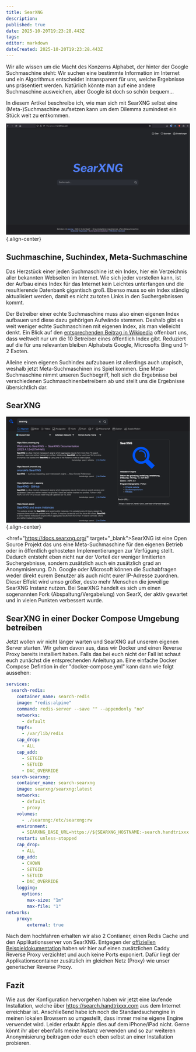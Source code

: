 ```yaml
---
title: SearXNG
description: 
published: true
date: 2025-10-20T19:23:28.443Z
tags: 
editor: markdown
dateCreated: 2025-10-20T19:23:28.443Z
---
```



Wir alle wissen um die Macht des Konzerns Alphabet, der hinter der Google Suchmaschine steht: 
Wir suchen eine bestimmte Information im Internet und ein Algorithmus entscheidet intransparent für uns, welche Ergebnisse uns präsentiert werden. Natürlich könnte man auf eine andere Suchmaschine ausweichen, aber Google ist doch so schön bequem…

In diesem Artikel beschreibe ich, wie man sich mit SearXNG selbst eine 
(Meta-)Suchmaschine aufsetzen kann um dem Dilemma zumindest ein Stück weit zu entkommen.

![01_searx.png](/assets/projekte/searxng/01_searx.png){.align-center}

## Suchmaschine, Suchindex, Meta-Suchmaschine

Das Herzstück einer jeden Suchmaschine ist ein Index, hier ein Verzeichnis aller 
bekannten Webseiten im Internet. Wie sich jeder vorstellen kann, ist der Aufbau eines 
Index für das Internet kein Leichtes unterfangen und die resultierende Datenbank 
gigantisch groß. Ebenso muss so ein Index ständig aktualisiert werden, 
damit es nicht zu toten Links in den Suchergebnissen kommt.

Der Betreiber einer echte Suchmaschine muss also einen eigenen Index aufbauen und 
diese dazu gehörigen Aufwände stemmen. Deshalb gibt es weit weniger echte Suchmaschinen 
mit eigenen Index, als man vielleicht denkt. Ein Blick auf den <a href="https://en.wikipedia.org/wiki/List_of_search_engines" target="_blank">entsprechenden Beitrag in 
Wikipedia</a> offenbart uns, dass weltweit nur um die 10 Betreiber eines öffentlich Index gibt. 
Reduziert auf die für uns relevanten bleiben Alphabets Google, 
Microsofts Bing und 1-2 Exoten.

Alleine einen eigenen Suchindex aufzubauen ist allerdings auch utopisch, 
weshalb jetzt Meta-Suchmaschinen ins Spiel kommen. Eine Meta-Suchmaschine 
nimmt unseren Suchbegriff, holt sich die Ergebnisse bei verschiedenen 
Suchmaschinenbetreibern ab und stellt uns die Ergebnisse übersichtlich dar.

## SearXNG

![02_searxngsearch.png](/assets/projekte/searxng/02_searxngsearch.png){.align-center}

<href="https://docs.searxng.org/" target="_blank">SearXNG</a> ist eine Open Source Projekt das uns eine Meta-Suchmaschine für den 
eigenen Betrieb oder in öffentlich gehosteten Implementierungen zur Verfügung stellt. 
Dadurch entsteht eben nicht nur der Vorteil der weniger limitierten Suchergebnisse, 
sondern zusätzlich auch ein zusätzlich grad an Anonymisierung. D.h. 
Google oder Microsoft können die Suchabfragen weder direkt eurem Benutzer 
als auch nicht eurer IP-Adresse zuordnen. Dieser Effekt wird umso größer, 
desto mehr Menschen die jeweilige SearXNG Instanz nutzen. 
Bei SearXNG handelt es sich um einen sogenannten Fork (Abspaltung/Vergabelung) 
von SearX, der aktiv gewartet und in vielen Punkten verbessert wurde.

## SearXNG in einer Docker Compose Umgebung betreiben

Jetzt wollen wir nicht länger warten und SearXNG auf unserem eigenen Server starten. 
Wir gehen davon aus, dass wir Docker und einen 
Reverse Proxy bereits installiert haben. Falls das bei euch nicht der 
Fall ist schaut euch zunächst die entsprechenden Anleitung an. 
Eine einfache Docker Compose Defintion in der "docker-compose.yml" 
kann dann wie folgt aussehen:

```yaml
services:
  search-redis:
    container_name: search-redis
    image: "redis:alpine"
    command: redis-server --save "" --appendonly "no"
    networks:
      - default
    tmpfs:
      - /var/lib/redis
    cap_drop:
      - ALL
    cap_add:
      - SETGID
      - SETUID
      - DAC_OVERRIDE
  search-searxng:
    container_name: search-searxng
    image: searxng/searxng:latest
    networks:
      - default
      - proxy
    volumes:
      - ./searxng:/etc/searxng:rw
    environment:
      - SEARXNG_BASE_URL=https://${SEARXNG_HOSTNAME:-search.handtrixxx.com}/
    restart: unless-stopped
    cap_drop:
      - ALL
    cap_add:
      - CHOWN
      - SETGID
      - SETUID
      - DAC_OVERRIDE
    logging:
      options:
        max-size: "1m"
        max-file: "1"
networks:
    proxy:
        external: true
```

Nach dem hochfahren erhalten wir also 2 Contianer, 
einen Redis Cache und den Applikationsserver von SearXNG. 
Entgegen der <a href="https://github.com/searxng/searxng-docker/blob/master/docker-compose.yaml" target="_blank">offiziellen Beispieldokumentation</a> haben wir hier auf einen 
zusätzlichen Caddy Reverse Proxy verzichtet und auch keine Ports exponiert. 
Dafür liegt der Applikationscontainer zusätzlich im gleichen Netz (Proxy) 
wie unser generischer Reverse Proxy.

## Fazit

Wie aus der Konfiguration hervorgehen haben wir jetzt eine laufende Installation, 
welche über https://search.handtrixxx.com aus dem Internet erreichbar ist. 
Anschließend habe ich noch die Standardsuchengine in meinen lokalen 
Browsern so umgestellt, dass immer meine eigene Engine verwendet wird. 
Leider erlaubt Apple dies auf dem iPhone/iPad nicht. Gerne könnt ihr aber 
ebenfalls meine Instanz verwenden und so zur weiteren Anonymisierung 
beitragen oder euch eben selbst an einer Installation probieren.